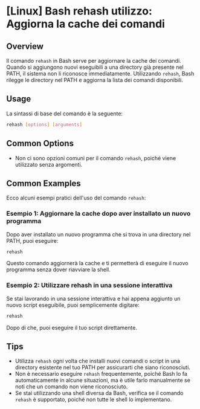 # [Linux] Bash rehash utilizzo: Aggiorna la cache dei comandi

## Overview
Il comando `rehash` in Bash serve per aggiornare la cache dei comandi. Quando si aggiungono nuovi eseguibili a una directory già presente nel PATH, il sistema non li riconosce immediatamente. Utilizzando `rehash`, Bash rilegge le directory nel PATH e aggiorna la lista dei comandi disponibili.

## Usage
La sintassi di base del comando è la seguente:

```bash
rehash [options] [arguments]
```

## Common Options
- Non ci sono opzioni comuni per il comando `rehash`, poiché viene utilizzato senza argomenti.

## Common Examples
Ecco alcuni esempi pratici dell'uso del comando `rehash`:

### Esempio 1: Aggiornare la cache dopo aver installato un nuovo programma
Dopo aver installato un nuovo programma che si trova in una directory nel PATH, puoi eseguire:

```bash
rehash
```

Questo comando aggiornerà la cache e ti permetterà di eseguire il nuovo programma senza dover riavviare la shell.

### Esempio 2: Utilizzare rehash in una sessione interattiva
Se stai lavorando in una sessione interattiva e hai appena aggiunto un nuovo script eseguibile, puoi semplicemente digitare:

```bash
rehash
```

Dopo di che, puoi eseguire il tuo script direttamente.

## Tips
- Utilizza `rehash` ogni volta che installi nuovi comandi o script in una directory esistente nel tuo PATH per assicurarti che siano riconosciuti.
- Non è necessario eseguire `rehash` frequentemente, poiché Bash lo fa automaticamente in alcune situazioni, ma è utile farlo manualmente se noti che un comando non viene riconosciuto.
- Se stai utilizzando una shell diversa da Bash, verifica se il comando `rehash` è supportato, poiché non tutte le shell lo implementano.